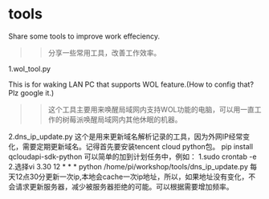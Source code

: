 # tools
Share some tools to improve work effeciency.

>>分享一些常用工具，改善工作效率。

1.wol_tool.py

  This is for waking LAN PC that supports WOL feature.(How to config that? Plz google it.)

>>这个工具主要用来唤醒局域网内支持WOL功能的电脑，可以用一直工作的树莓派唤醒局域网内其他休眠的机器。

2.dns_ip_update.py
  这个是用来更新域名解析记录的工具，因为外网IP经常变化，需要定期更新域名。记得首先要安装tencent cloud python包。
  pip install qcloudapi-sdk-python
  可以简单的加到计划任务中，例如：
  1.sudo crontab -e
  2.选择vi
  3.30 12 * * * python /home/pi/workshop/tools/dns_ip_update.py
  每天12点30分更新一次ip,本地会cache一次ip地址，所以，如果地址没有变化，不会请求更新服务器，减少被服务器拒绝的可能。可以根据需要增加频率。
